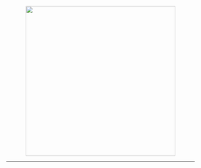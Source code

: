 <p align="center">
	<img
		src="https://raw.githubusercontent.com/tahashieenavaz/homa/main/art/homa.svg"
		width=400
	/>
</p>

<hr />
